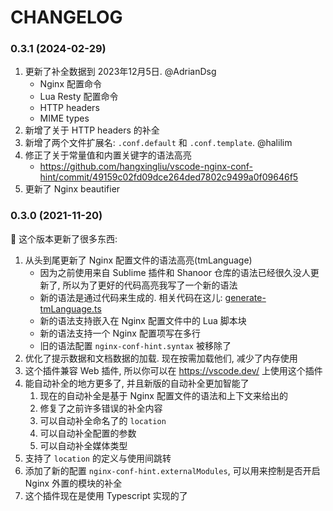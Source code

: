 # CHANGELOG

### 0.3.1 (2024-02-29)

1. 更新了补全数据到 2023年12月5日. @AdrianDsg
	- Nginx 配置命令
	- Lua Resty 配置命令
	- HTTP headers
	- MIME types
2. 新增了关于 HTTP headers 的补全
3. 新增了两个文件扩展名: `.conf.default` 和 `.conf.template`. @halilim
4. 修正了关于常量值和内置关键字的语法高亮
	- <https://github.com/hangxingliu/vscode-nginx-conf-hint/commit/49159c02fd09dce264ded7802c9499a0f09646f5>
5. 更新了 Nginx beautifier


### 0.3.0 (2021-11-20)

:mega: 这个版本更新了很多东西:

1. 从头到尾更新了 Nginx 配置文件的语法高亮(tmLanguage)
	- 因为之前使用来自 Sublime 插件和 Shanoor 仓库的语法已经很久没人更新了, 所以为了更好的代码高亮我写了一个新的语法
	- 新的语法是通过代码来生成的. 相关代码在这儿:  [generate-tmLanguage.ts](../src/syntax/generate-tmLanguage.ts)
	- 新的语法支持嵌入在 Nginx 配置文件中的 Lua 脚本块
	- 新的语法支持一个 Nginx 配置项写在多行
	- 旧的语法配置 `nginx-conf-hint.syntax` 被移除了
2. 优化了提示数据和文档数据的加载. 现在按需加载他们, 减少了内存使用
3. 这个插件兼容 Web 插件, 所以你可以在 <https://vscode.dev/> 上使用这个插件
4. 能自动补全的地方更多了, 并且新版的自动补全更加智能了
	1. 现在的自动补全是基于 Nginx 配置文件的语法和上下文来给出的
	2. 修复了之前许多错误的补全内容
	3. 可以自动补全命名了的 `location`
	4. 可以自动补全配置的参数
	5. 可以自动补全媒体类型
5. 支持了 `location` 的定义与使用间跳转
6. 添加了新的配置 `nginx-conf-hint.externalModules`, 可以用来控制是否开启 Nginx 外置的模块的补全
7. 这个插件现在是使用 Typescript 实现的了
